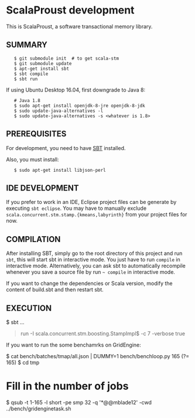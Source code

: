 #			 ScalaProust development 


This is ScalaProust, a software transactional memory library.

## SUMMARY

       $ git submodule init  # to get scala-stm
       $ git submodule update
       $ apt-get install sbt
       $ sbt compile
       $ sbt run

If using Ubuntu Desktop 16.04, first downgrade to Java 8:

       # Java 1.8
       $ sudo apt-get install openjdk-8-jre openjdk-8-jdk
       $ sudo update-java-alternatives -l
       $ sudo update-java-alternatives -s <whatever is 1.8>



## PREREQUISITES

For development, you need to have [SBT](http://www.scala-sbt.org/) installed. 

Also, you must install:

       $ sudo apt-get install libjson-perl


## IDE DEVELOPMENT

If you prefer to work in an IDE, Eclipse project files can be generate by executing `sbt eclipse`. You may have to manually exclude `scala.concurrent.stm.stamp.{kmeans,labyrinth}` from your project files for now.


## COMPILATION

After installing SBT, simply go to the root directory of this project
and run `sbt`, this will start sbt in interactive mode. You just have
to run `compile` in interactive mode. Alternatively, you can ask sbt
to automatically recompile whenever you save a source file by run `~
compile` in interactive mode.

If you want to change the dependencies or Scala version, modify the
content of build.sbt and then restart sbt.


## EXECUTION

   $ sbt
   ...
   
   > run -I scala.concurrent.stm.boosting.StampImpl$ -c 7 -verbose true

If you want to run the some benchamrks on GridEngine:

   $ cat bench/batches/tmap/all.json | DUMMY=1 bench/benchloop.py
   165 (?= 165)
   $ cd tmp
   # Fill in the number of jobs
   $ qsub -t 1-165 -l short -pe smp 32 -q '*@@mblade12' -cwd ../bench/gridenginetask.sh
